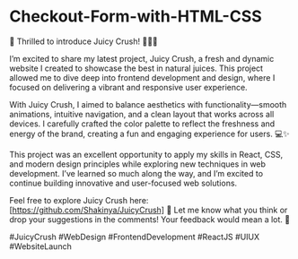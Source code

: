 # Checkout-Form-with-HTML-CSS

🚀 Thrilled to introduce Juicy Crush! 🍊🥭🍓

I’m excited to share my latest project, Juicy Crush, a fresh and dynamic website I created to showcase the best in natural juices. This project allowed me to dive deep into frontend development and design, where I focused on delivering a vibrant and responsive user experience.

With Juicy Crush, I aimed to balance aesthetics with functionality—smooth animations, intuitive navigation, and a clean layout that works across all devices. I carefully crafted the color palette to reflect the freshness and energy of the brand, creating a fun and engaging experience for users. 💻✨

This project was an excellent opportunity to apply my skills in React, CSS, and modern design principles while exploring new techniques in web development. I’ve learned so much along the way, and I’m excited to continue building innovative and user-focused web solutions.

Feel free to explore Juicy Crush here: [https://github.com/Shakinya/JuicyCrush] 🍍 Let me know what you think or drop your suggestions in the comments! Your feedback would mean a lot. 🙌

#JuicyCrush #WebDesign #FrontendDevelopment #ReactJS #UIUX #WebsiteLaunch
